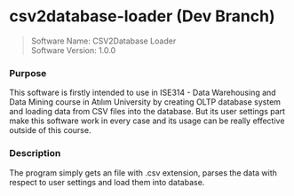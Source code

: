 # csv2database-loader (Dev Branch)

> Software Name: CSV2Database Loader</br>
> Software Version: 1.0.0

### Purpose
This software is firstly intended to use in ISE314 - Data Warehousing and Data Mining course in Atılım University by creating OLTP database system and loading data from CSV files into the database. But its user settings part make this software work in every case and its usage can be really effective  outside of this course. </br>

### Description
The program simply gets an file with .csv extension, parses the data with respect to user settings and load them into database.
